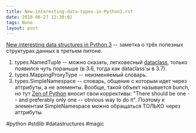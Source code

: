 ```yaml
---
title: New-interesting-data-types-in-Python3.rst
date: 2018-06-27 12:30:02
tags: None
layout: post
---
```


[New interesting data structures in Python 3](https://github.com/topper-123/Articles/blob/master/New-interesting-data-types-in-Python3.rst) -- заметка о трёх полезных структурах данных в третьем питоне.

1. types.NamedTuple -- можно сказать, легковесный [dataclass](https://t.me/itgram_channel/126), только появился чуть пораньше (в 3.6, тогда как dataclass'ы в 3.7).
2. types.MappingProxyType -- неизменяемый словарь.
3. types.SimpleNamespace -- словарь, общение с которым идет через аттрибуты, а не элементы. Вообще, такой объект называется bunch, но тут [Zen of Python](https://t.me/itgram_channel/128) вносит свои коррективы: "There should be one -- and preferably only one -- obvious way to do it". Поэтому к элементам SimpleNamespace можно обращаться ТОЛЬКО через аттрибуты.

#python #stdlib #datastructures #magic
